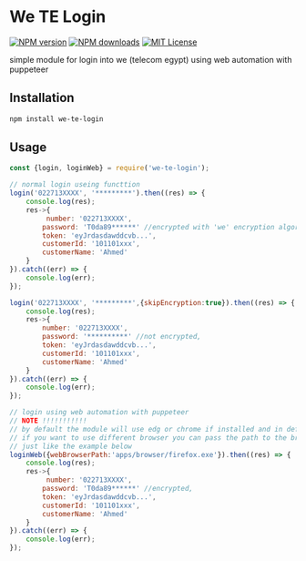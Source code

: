 # We TE Login
[![NPM version][npm-version-image]][npm-url]
[![NPM downloads][npm-downloads-image]][npm-downloads-url]
[![MIT License][license-image]][license-url]

simple module for login into we (telecom egypt) using web automation with puppeteer

## Installation

```bash
npm install we-te-login
```

## Usage

```js
const {login, loginWeb} = require('we-te-login');

// normal login useing functtion
login('022713XXXX', '*********').then((res) => {
    console.log(res);
    res->{
         number: '022713XXXX',
        password: 'T0da89******' //encrypted with 'we' encryption algorithm,
        token: 'eyJrdasdawddcvb...',
        customerId: '101101xxx',
        customerName: 'Ahmed'
    }
}).catch((err) => {
    console.log(err);
});

login('022713XXXX', '*********',{skipEncryption:true}).then((res) => {
    console.log(res);
    res->{
        number: '022713XXXX',
        password: '**********' //not encrypted,
        token: 'eyJrdasdawddcvb...',
        customerId: '101101xxx',
        customerName: 'Ahmed'
    }
}).catch((err) => {
    console.log(err);
});

// login using web automation with puppeteer
// NOTE !!!!!!!!!!!
// by default the module will use edg or chrome if installed and in default path
// if you want to use different browser you can pass the path to the browser to webBrowserPath
// just like the example below
loginWeb({webBrowserPath:'apps/browser/firefox.exe'}).then((res) => {
    console.log(res);
    res->{
         number: '022713XXXX',
        password: 'T0da89******' //encrypted,
        token: 'eyJrdasdawddcvb...',
        customerId: '101101xxx',
        customerName: 'Ahmed'
    }
}).catch((err) => {
    console.log(err);
});

```

[license-image]: https://img.shields.io/badge/license-ISC-blue.svg?style=flat
[license-url]: LICENSE

[npm-url]: https://npmjs.org/package/we-te-login
[npm-version-image]: https://img.shields.io/npm/v/we-te-login.svg?style=flat

[npm-downloads-image]: https://img.shields.io/npm/dm/we-te-login.svg?style=flat
[npm-downloads-url]: https://npmcharts.com/compare/we-te-login?minimal=true
